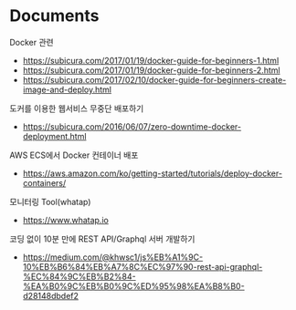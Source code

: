 # Documents
Docker 관련

* https://subicura.com/2017/01/19/docker-guide-for-beginners-1.html
* https://subicura.com/2017/01/19/docker-guide-for-beginners-2.html
* https://subicura.com/2017/02/10/docker-guide-for-beginners-create-image-and-deploy.html

도커를 이용한 웹서비스 무중단 배포하기
* https://subicura.com/2016/06/07/zero-downtime-docker-deployment.html

AWS ECS에서 Docker 컨테이너 배포
* https://aws.amazon.com/ko/getting-started/tutorials/deploy-docker-containers/


모니터링 Tool(whatap)
* https://www.whatap.io


코딩 없이 10분 만에 REST API/Graphql 서버 개발하기
* https://medium.com/@khwsc1/js%EB%A1%9C-10%EB%B6%84%EB%A7%8C%EC%97%90-rest-api-graphql-%EC%84%9C%EB%B2%84-%EA%B0%9C%EB%B0%9C%ED%95%98%EA%B8%B0-d28148dbdef2
